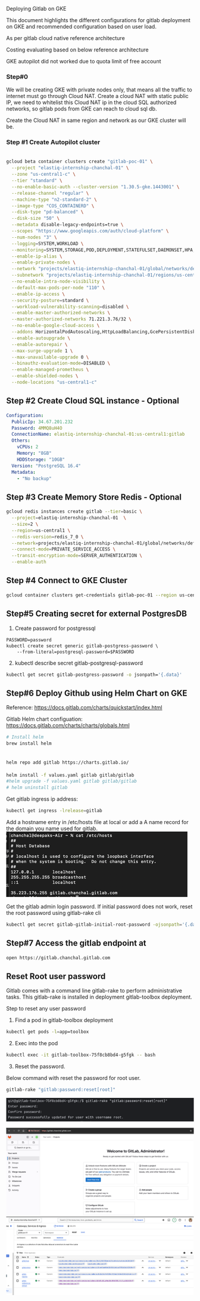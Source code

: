 Deploying Gitlab on GKE



This document highlights the different configurations for gitlab deployment on GKE and recommended configuration based on user load.

As per gitlab cloud native reference architecture

Costing evaluating based on below reference architecture

GKE autopilot did not worked due to quota limit of free account

### Step#0 
We will be creating GKE with private nodes only, that means all the traffic to internet must go through Cloud NAT.
Create a cloud NAT with static public IP, we need to whitelist this Cloud NAT ip in the cloud SQL authorized networks,
so gitlab pods from GKE can reach to cloud sql db.

Create the Cloud NAT in same region and network as our GKE cluster will be.

### Step #1 Create Autopilot cluster

```bash

gcloud beta container clusters create "gitlab-poc-01" \
  --project "elastiq-internship-chanchal-01" \
  --zone "us-central1-c" \
  --tier "standard" \
  --no-enable-basic-auth --cluster-version "1.30.5-gke.1443001" \
  --release-channel "regular" \
  --machine-type "n2-standard-2" \
  --image-type "COS_CONTAINERD" \
  --disk-type "pd-balanced" \
  --disk-size "50" \
  --metadata disable-legacy-endpoints=true \
  --scopes "https://www.googleapis.com/auth/cloud-platform" \
  --num-nodes "3" \
  --logging=SYSTEM,WORKLOAD \
  --monitoring=SYSTEM,STORAGE,POD,DEPLOYMENT,STATEFULSET,DAEMONSET,HPA,CADVISOR,KUBELET \
  --enable-ip-alias \
  --enable-private-nodes \
  --network "projects/elastiq-internship-chanchal-01/global/networks/default" \
  --subnetwork "projects/elastiq-internship-chanchal-01/regions/us-central1/subnetworks/default" \
  --no-enable-intra-node-visibility \
  --default-max-pods-per-node "110" \
  --enable-ip-access \
  --security-posture=standard \
  --workload-vulnerability-scanning=disabled \
  --enable-master-authorized-networks \
  --master-authorized-networks 71.221.3.76/32 \
  --no-enable-google-cloud-access \
  --addons HorizontalPodAutoscaling,HttpLoadBalancing,GcePersistentDiskCsiDriver \
  --enable-autoupgrade \
  --enable-autorepair \
  --max-surge-upgrade 1 \
  --max-unavailable-upgrade 0 \
  --binauthz-evaluation-mode=DISABLED \
  --enable-managed-prometheus \
  --enable-shielded-nodes \
  --node-locations "us-central1-c"

```


## Step #2 Create Cloud SQL instance - Optional
```yaml
Configuration:
  PublicIp: 34.67.201.232
  Password: 4MMQ8uH4O
  ConnectionName: elastiq-internship-chanchal-01:us-central1:gitlab
  Others: 
    vCPUs: 2
    Memory: "8GB"
    HDDStorage: "10GB"
  Version: "PostgreSQL 16.4"
  Metadata:
    - "No backup"
```


## Step #3 Create Memory Store Redis - Optional
```bash
gcloud redis instances create gitlab --tier=basic \
  --project=elastiq-internship-chanchal-01  \
  --size=2 \
  --region=us-central1 \
  --redis-version=redis_7_0 \
  --network=projects/elastiq-internship-chanchal-01/global/networks/default \
  --connect-mode=PRIVATE_SERVICE_ACCESS \
  --transit-encryption-mode=SERVER_AUTHENTICATION \
  --enable-auth
```


## Step #4 Connect to GKE Cluster

```bash
gcloud container clusters get-credentials gitlab-poc-01 --region us-central1 --project elastiq-internship-chanchal-01
```


## Step#5 Creating secret for external PostgresDB

1. Create password for postgressql
```
PASSWORD=password
kubectl create secret generic gitlab-postgress-password \
    --from-literal=postgresql-password=$PASSWORD
```

2. kubectl describe secret gitlab-postgresql-password 
```bash
kubectl get secret gitlab-postgress-password -o jsonpath='{.data}'

```


## Step#6 Deploy Github using Helm Chart on GKE
Reference: https://docs.gitlab.com/charts/quickstart/index.html

Gitlab Helm chart configuation: https://docs.gitlab.com/charts/charts/globals.html
```bash
# Install helm
brew install helm


helm repo add gitlab https://charts.gitlab.io/

helm install -f values.yaml gitlab gitlab/gitlab
#helm upgrade -f values.yaml gitlab gitlab/gitlab
# helm uninstall gitlab

```

Get gitlab ingress ip address:
```bash
kubectl get ingress -lrelease=gitlab

```

Add a hostname entry in /etc/hosts file at local or add a A name record for the domain you name used for gitlab.
![hosts_a_name.png](hosts_a_name.png)

Get the gitlab admin login password. If initial password does not work, reset the root password using gitlab-rake cli

```bash
kubectl get secret gitlab-gitlab-initial-root-password -ojsonpath='{.data.password}' | base64 --decode ; echo

```

## Step#7 Access the gitlab endpoint at

```bash
open https://gitlab.chanchal.gitlab.com
```

## Reset Root user password

Gitlab comes with a command line gitlab-rake to perform administrative tasks. This gitlab-rake is installed in deployment gitlab-toolbox deployment.

Step to reset any user password
1. Find a pod in gitlab-toolbox deployment
```bash
kubectl get pods -l=app=toolbox

```
2. Exec into the pod
```bash
kubectl exec -it gitlab-toolbox-75f8cb8bd4-g5fgk -- bash
```

3. Reset the password.

Below command with reset the password for root user.
```bash
gitlab-rake "gitlab:password:reset[root]"
```

![password_reset.png](password_reset.png)

![gitlab_login.png](gitlab_login.png)
![gke_ingress.png](gke_ingress.png)
